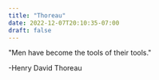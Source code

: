 ```yaml
---
title: "Thoreau"
date: 2022-12-07T20:10:35-07:00
draft: false
---
```


"Men have become the tools of their tools."

-Henry David Thoreau
